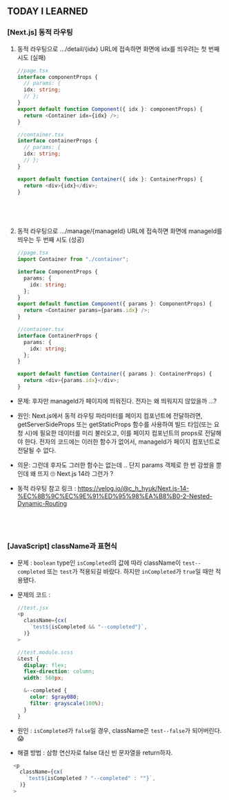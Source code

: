 ## TODAY I LEARNED

### [Next.js] 동적 라우팅

1. 동적 라우팅으로 .../detail/{idx} URL에 접속하면 화면에 idx를 띄우려는 첫 번째 시도 (실패)

   ```typescript
   //page.tsx
   interface componentProps {
     // params: {
     idx: string;
     // };
   }
   export default function Component({ idx }: componentProps) {
     return <Container idx={idx} />;
   }
   ```

   ```typescript
   //container.tsx
   interface containerProps {
     // params: {
     idx: string;
     // };
   }

   export default function Container({ idx }: ContainerProps) {
     return <div>{idx}</div>;
   }
   ```

## <br />

2. 동적 라우팅으로 .../manage/{manageId} URL에 접속하면 화면에 manageId를 띄우는 두 번째 시도 (성공)

   ```typescript
   //page.tsx
   import Container from "./container";

   interface ComponentProps {
     params: {
       idx: string;
     };
   }
   export default function Component({ params }: ComponentProps) {
     return <Container params={params.idx} />;
   }
   ```

   ```typescript
   //container.tsx
   interface ContainerProps {
     params: {
       idx: string;
     };
   }

   export default function Container({ params }: ContainerProps) {
     return <div>{params.idx}</div>;
   }
   ```

- 문제: 후자만 manageId가 페이지에 띄워진다. 전자는 왜 띄워지지 않았을까 ...?
- 원인: Next.js에서 동적 라우팅 파라미터를 페이지 컴포넌트에 전달하려면, getServerSideProps 또는 getStaticProps 함수를 사용하여 빌드 타임(또는 요청 시)에 필요한 데이터를 미리 불러오고, 이를 페이지 컴포넌트의 props로 전달해야 한다. 전자의 코드에는 이러한 함수가 없어서, manageId가 페이지 컴포넌트로 전달될 수 없다.
- 의문: 그런데 후자도 그러한 함수는 없는데 .. 단지 params 객체로 한 번 감쌌을 뿐인데 왜 뜨지 🙄 Next.js 14라 그런가 ?

- 동적 라우팅 참고 링크 : https://velog.io/@c_h_hyuk/Next.js-14-%EC%8B%9C%EC%9E%91%ED%95%98%EA%B8%B0-2-Nested-Dynamic-Routing

## <br />

### [JavaScript] className과 표현식

- 문제 : `boolean` type인 `isCompleted`의 값에 따라 className이 `test--completed` 또는 `test`가 적용되길 바랐다. 하지만 `inCompleted`가 `true`일 때만 적용됐다.
- 문제의 코드 :

  ```javascript
  //test.jsx
  <p
    className={cx(
      `test${isCompleted && "--completed"}`,
    )}
  >
  ```

  ```scss
  //test.module.scss
  &test {
    display: flex;
    flex-direction: column;
    width: 560px;

    &--completed {
      color: $gray080;
      filter: grayscale(100%);
    }
  }
  ```

- 원인 : `isCompleted`가 `false`일 경우, className은 `test--false`가 되어버린다.😱
- 해결 방법 : 삼항 연산자로 false 대신 빈 문자열을 return하자.

```javascript
  <p
    className={cx(
      `test${isCompleted ? "--completed" : ""}`,
    )}
  >
```
